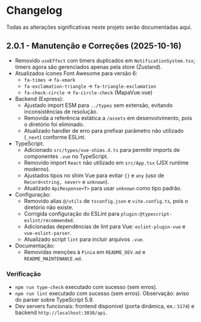 # Changelog

Todas as alterações significativas neste projeto serão documentadas aqui.

## 2.0.1 - Manutenção e Correções (2025-10-16)

- Removido `useEffect` com timers duplicados em `NotificationSystem.tsx`; timers agora são gerenciados apenas pela store (Zustand).
- Atualizados ícones Font Awesome para versão 6:
  - `fa-times` → `fa-xmark`
  - `fa-exclamation-triangle` → `fa-triangle-exclamation`
  - `fa-check-circle` → `fa-circle-check` (MapaVue.vue)
- Backend (Express):
  - Ajustado import ESM para `../types` sem extensão, evitando inconsistências de resolução.
  - Removida a referência estática a `/assets` em desenvolvimento, pois o diretório foi eliminado.
  - Atualizado handler de erro para prefixar parâmetro não utilizado (`_next`) conforme ESLint.
- TypeScript:
  - Adicionado `src/types/vue-shims.d.ts` para permitir imports de componentes `.vue` no TypeScript.
  - Removido import `React` não utilizado em `src/App.tsx` (JSX runtime moderno).
  - Ajustados tipos no shim Vue para evitar `{}` e `any` (uso de `Record<string, never>` e `unknown`).
  - Atualizado `ApiResponse<T>` para usar `unknown` como tipo padrão.
- Configuração:
  - Removido alias `@/utils` de `tsconfig.json` e `vite.config.ts`, pois o diretório não existe.
  - Corrigida configuração do ESLint para `plugin:@typescript-eslint/recommended`.
  - Adicionadas dependências de lint para Vue: `eslint-plugin-vue` e `vue-eslint-parser`.
  - Atualizado script `lint` para incluir arquivos `.vue`.
- Documentação:
  - Removidas menções à `Pinia` em `README_DEV.md` e `README_MAINTENANCE.md`.

### Verificação

- `npm run type-check` executado com sucesso (sem erros).
- `npm run lint` executado com sucesso (sem erros). Observação: aviso do parser sobre TypeScript 5.9.
- Dev servers funcionais: frontend disponível (porta dinâmica, ex.: `5174`) e backend `http://localhost:3030/api`.